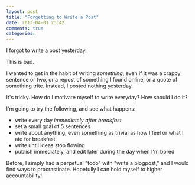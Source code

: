 ```yaml
---
layout: post
title: "Forgetting to Write a Post"
date: 2013-04-01 23:42
comments: true
categories: 
---
```


I forgot to write a post yesterday.

This is bad.

I wanted to get in the habit of writing *something*, even if it was a crappy
sentence or two, or a repost of something I found online, or a quote of
something trite. Instead, I posted nothing yesterday.

It's tricky. How do I motivate myself to write everyday? How should I do it?

I'm going to try the following, and see what happens:

- write every day *immediately after breakfast*
- set a small goal of 5 sentences
- write about anything, even something as trivial as how I feel or what I ate
  for breakfast
- write until ideas stop flowing
- publish immediately, and edit later during the day when I'm bored

Before, I simply had a perpetual "todo" with "write a blogpost," and I would
find ways to procrastinate. Hopefully I can hold myself to higher
accountability!
